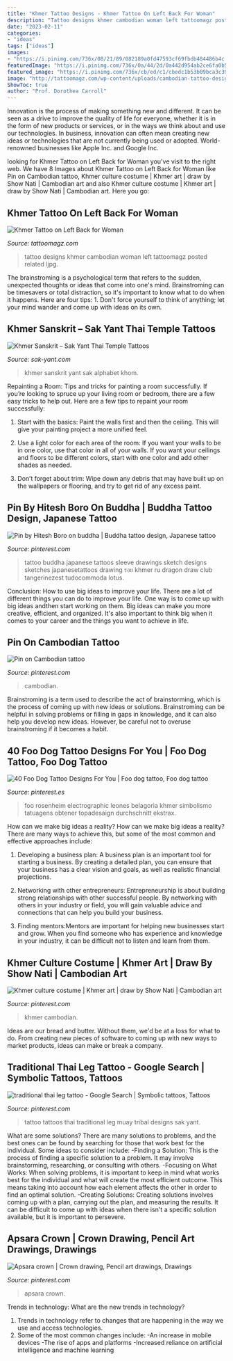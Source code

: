 ```yaml
---
title: "Khmer Tattoo Designs - Khmer Tattoo On Left Back For Woman"
description: "Tattoo designs khmer cambodian woman left tattoomagz posted related ljpg"
date: "2023-02-11"
categories:
- "ideas"
tags: ["ideas"]
images:
- "https://i.pinimg.com/736x/08/21/89/082189a0fd47593cf69fbdb484486b4c.jpg"
featuredImage: "https://i.pinimg.com/736x/0a/44/2d/0a442d954ab2ce6fa0b5447923e96326.jpg"
featured_image: "https://i.pinimg.com/736x/cb/ed/c1/cbedc1b53b09bca3c39416924c889776--dog-tattoos-foo-dog-tattoo.jpg"
image: "http://tattoomagz.com/wp-content/uploads/cambodian-tattoo-designs-ljpg-1841.jpg"
ShowToc: true
author: "Prof. Dorothea Carroll"
---
```



Innovation is the process of making something new and different. It can be seen as a drive to improve the quality of life for everyone, whether it is in the form of new products or services, or in the ways we think about and use our technologies. In business, innovation can often mean creating new ideas or technologies that are not currently being used or adopted. World-renowned businesses like Apple Inc. and Google Inc.

	

		
looking for Khmer Tattoo on Left Back for Woman you've visit to the right web. We have 8 Images about Khmer Tattoo on Left Back for Woman like Pin on Cambodian tattoo, Khmer culture costume | Khmer art | draw by Show Nati | Cambodian art and also Khmer culture costume | Khmer art | draw by Show Nati | Cambodian art. Here you go:
		
    
## Khmer Tattoo On Left Back For Woman

<img loading=lazy src="http://tattoomagz.com/wp-content/uploads/cambodian-tattoo-designs-ljpg-1841.jpg" onerror="this.onerror=null;this.src='https://tse3.mm.bing.net/th?id=OIP.DTC4Mi7glpzKTGVndu1oJgAAAA&amp;pid=15.1';" alt="Khmer Tattoo on Left Back for Woman">

_Source: tattoomagz.com_

>tattoo designs khmer cambodian woman left tattoomagz posted related ljpg. 

	

The brainstroming is a psychological term that refers to the sudden, unexpected thoughts or ideas that come into one's mind. Brainstroming can be timesavers or total distraction, so it's important to know what to do when it happens. Here are four tips: 1. Don't force yourself to think of anything; let your mind wander and come up with ideas on its own. 
    
## Khmer Sanskrit – Sak Yant Thai Temple Tattoos

<img loading=lazy src="https://www.sak-yant.com/wp-content/uploads/2009/02/khmer-800x709.gif" onerror="this.onerror=null;this.src='https://tse2.mm.bing.net/th?id=OIP.5hguKkELXki142txTVmMzAHaGk&amp;pid=15.1';" alt="Khmer Sanskrit – Sak Yant Thai Temple Tattoos">

_Source: sak-yant.com_

>khmer sanskrit yant sak alphabet khom. 

	

Repainting a Room: Tips and tricks for painting a room successfully.
If you’re looking to spruce up your living room or bedroom, there are a few easy tricks to help out. Here are a few tips to repaint your room successfully:
1) Start with the basics: Paint the walls first and then the ceiling. This will give your painting project a more unified feel.

2) Use a light color for each area of the room: If you want your walls to be in one color, use that color in all of your walls. If you want your ceilings and floors to be different colors, start with one color and add other shades as needed.

3) Don’t forget about trim: Wipe down any debris that may have built up on the wallpapers or flooring, and try to get rid of any excess paint.

    
## Pin By Hitesh Boro On Buddha | Buddha Tattoo Design, Japanese Tattoo

<img loading=lazy src="https://i.pinimg.com/736x/e8/09/c9/e809c95bb3d243df46bfa5dfa428369a.jpg" onerror="this.onerror=null;this.src='https://tse3.mm.bing.net/th?id=OIP.LMw0rdGnQsygNGr8q66xQQHaJ4&amp;pid=15.1';" alt="Pin by Hitesh Boro on buddha | Buddha tattoo design, Japanese tattoo">

_Source: pinterest.com_

>tattoo buddha japanese tattoos sleeve drawings sketch designs sketches japanesetattoos drawing รอย khmer ru dragon draw club tangerinezest tudocommoda lotus. 

	

Conclusion: How to use big ideas to improve your life.
There are a lot of different things you can do to improve your life. One way is to come up with big ideas andthen start working on them. Big ideas can make you more creative, efficient, and organized. It's also important to think big when it comes to your career and the things you want to achieve in life.

    
## Pin On Cambodian Tattoo

<img loading=lazy src="https://i.pinimg.com/originals/98/6d/d2/986dd27843c519c736b717e55f70f72f.jpg" onerror="this.onerror=null;this.src='https://tse4.mm.bing.net/th?id=OIP.CkuMcJgz6a4aPJ_xM_eDzwHaJP&amp;pid=15.1';" alt="Pin on Cambodian tattoo">

_Source: pinterest.com_

>cambodian. 

	

Brainstroming is a term used to describe the act of brainstorming, which is the process of coming up with new ideas or solutions. Brainstroming can be helpful in solving problems or filling in gaps in knowledge, and it can also help you develop new ideas. However, be careful not to overuse brainstroming if it becomes a habit.

    
## 40 Foo Dog Tattoo Designs For You | Foo Dog Tattoo, Foo Dog Tattoo

<img loading=lazy src="https://i.pinimg.com/736x/cb/ed/c1/cbedc1b53b09bca3c39416924c889776--dog-tattoos-foo-dog-tattoo.jpg" onerror="this.onerror=null;this.src='https://tse1.mm.bing.net/th?id=OIP.9VDk3dPb_6ydNhADt5__CgHaLH&amp;pid=15.1';" alt="40 Foo Dog Tattoo Designs For You | Foo dog tattoo, Foo dog tattoo">

_Source: pinterest.es_

>foo rosenheim electrographic leones belagoria khmer simbolismo tatuagens obtener topadesaign durchschnitt ekstrax. 

	

How can we make big ideas a reality?
How can we make big ideas a reality? There are many ways to achieve this, but some of the most common and effective approaches include:
1. Developing a business plan: A business plan is an important tool for starting a business. By creating a detailed plan, you can ensure that your business has a clear vision and goals, as well as realistic financial projections.

2. Networking with other entrepreneurs: Entrepreneurship is about building strong relationships with other successful people. By networking with others in your industry or field, you will gain valuable advice and connections that can help you build your business.

3. Finding mentors:Mentors are important for helping new businesses start and grow. When you find someone who has experience and knowledge in your industry, it can be difficult not to listen and learn from them.


    
## Khmer Culture Costume | Khmer Art | Draw By Show Nati | Cambodian Art

<img loading=lazy src="https://i.pinimg.com/736x/0a/44/2d/0a442d954ab2ce6fa0b5447923e96326.jpg" onerror="this.onerror=null;this.src='https://tse3.mm.bing.net/th?id=OIP.m7g-cUEn7yjpQCUoTFQeUgHaJw&amp;pid=15.1';" alt="Khmer culture costume | Khmer art | draw by Show Nati | Cambodian art">

_Source: pinterest.com_

>khmer cambodian. 

	

Ideas are our bread and butter. Without them, we'd be at a loss for what to do. From creating new pieces of software to coming up with new ways to market products, ideas can make or break a company.

    
## Traditional Thai Leg Tattoo - Google Search | Symbolic Tattoos, Tattoos

<img loading=lazy src="https://i.pinimg.com/originals/ce/c4/01/cec4011a65057f907340e0965f4f64d5.jpg" onerror="this.onerror=null;this.src='https://tse3.mm.bing.net/th?id=OIP.cxX3cG02kazM8XtxuERWFgHaHa&amp;pid=15.1';" alt="traditional thai leg tattoo - Google Search | Symbolic tattoos, Tattoos">

_Source: pinterest.com_

>tattoo tattoos thai traditional leg muay tribal designs sak yant. 

	

What are some solutions?
There are many solutions to problems, and the best ones can be found by searching for those that work best for the individual. Some ideas to consider include: 
-Finding a Solution: This is the process of finding a specific solution to a problem. It may involve brainstorming, researching, or consulting with others. 
-Focusing on What Works: When solving problems, it is important to keep in mind what works best for the individual and what will create the most efficient outcome. This means taking into account how each element affects the other in order to find an optimal solution. 
-Creating Solutions: Creating solutions involves coming up with a plan, carrying out the plan, and measuring the results. It can be difficult to come up with ideas when there isn't a specific solution available, but it is important to persevere.

    
## Apsara Crown | Crown Drawing, Pencil Art Drawings, Drawings

<img loading=lazy src="https://i.pinimg.com/736x/08/21/89/082189a0fd47593cf69fbdb484486b4c.jpg" onerror="this.onerror=null;this.src='https://tse4.mm.bing.net/th?id=OIP.pyIcdDYzxwDPmXdNjXMUQgHaKb&amp;pid=15.1';" alt="Apsara crown | Crown drawing, Pencil art drawings, Drawings">

_Source: pinterest.com_

>apsara crown. 

	

Trends in technology: What are the new trends in technology?
1. Trends in technology refer to changes that are happening in the way we use and access technologies. 
2. Some of the most common changes include: 
-An increase in mobile devices 
-The rise of apps and platforms 
-Increased reliance on artificial intelligence and machine learning 


